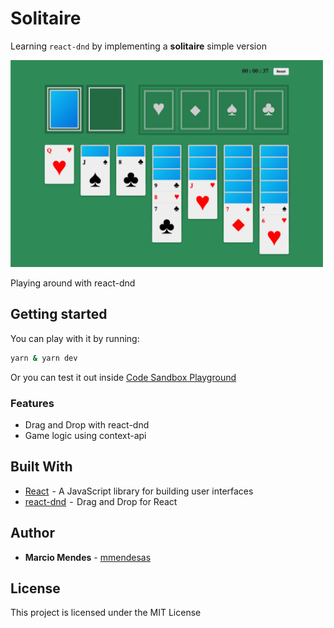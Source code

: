 # Solitaire

Learning `react-dnd` by implementing a **solitaire** simple version

<img src="docs/imgs/solitaire.png" alt="solitaire example" width="500">

<span>Playing around with react-dnd</span>

## Getting started

You can play with it by running:

```sh
yarn & yarn dev
```

Or you can test it out inside [Code Sandbox Playground](https://codesandbox.io/s/solitaire-react-dnd-j586fg)

### Features

- Drag and Drop with react-dnd
- Game logic using context-api

## Built With

- [React](https://react.dev/)  - A JavaScript library for building user interfaces
- [react-dnd](https://react-dnd.github.io/react-dnd/about)  -  Drag and Drop for React

## Author

- **Marcio Mendes** - [mmendesas](https://github.com/mmendesas)

## License

This project is licensed under the MIT License
